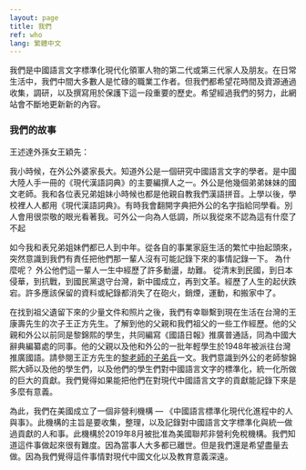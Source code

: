 ```yaml
---
layout: page
title: 我們
ref: who
lang: 繁體中文
---
```

<div class="blurb">
<p> 我們是中國語言文字標準化現代化領軍人物的第二代或第三代家人及朋友。在日常生活中，我們中間大多數人是忙碌的職業工作者。但我們都希望花時間及資源通過收集，調研，以及撰寫用於保護下這一段重要的歷史。希望經過我們的努力，此網站會不斷地更新新的內容。</p>
</div><!-- /.blurb -->
<h3>我們的故事</h3>
<div class="blurb">
王述達外孫女王穎先：
  <p>我小時候，在外公外婆家長大。知道外公是一個研究中國語言文字的學者。是中國大陸人手一冊的《現代漢語詞典》的主要編撰人之一。外公是他幾個弟弟妹妹的國文老師。我和各位表兄弟姐妹小時候也都是他親自教我們漢語拼音。上學以後，學校裡人人都用《現代漢語詞典》。有時我會翻開字典把外公的名字指給同學看。別人會用很崇敬的眼光看著我。可外公一向為人低調，所以我從來不認為這有什麼了不起</p>
  <p>如今我和表兄弟姐妹們都已人到中年。從各自的事業家庭生活的繁忙中抬起頭來，突然意識到我們有責任把他們那一輩人沒有可能記錄下來的事情記錄一下。 為什麼呢？ 外公他們這一輩人一生中經歷了許多動盪，劫難。 從清末到民國，到日本侵華，到抗戰，到國民黨退守台灣，新中國成立，再到文革。經歷了人生的起伏跌宕。許多應該保留的資料或紀錄都消失了在砲火，銷煙，運動，和搬家中了。</p>
  <p>在找到祖父遺留下來的少量文件和照片之後，我們有幸聯繫到現在生活在台灣的王康壽先生的次子王正方先生。了解到他的父親和我們祖父的一些工作經歷。他的父親和外公以前同是黎錦熙的學生，共同編寫《國語日報》推廣普通話，同為中國大辭典編纂處的同事。他的父親以及他和外公的一批年輕學生於1948年被派往台灣推廣國語。請參閱王正方先生的<a href="{{ site.baseurl }}{% link _posts/2019-01-28-prof-li-disciples-tw.md %}">黎老師的子弟兵</a>一文。我們意識到外公的老師黎錦熙大師以及他的學生們，以及他們的學生們對中國語言文字的標準化，統一化所做的巨大的貢獻。我們覺得如果能把他們在對現代中國語言文字的貢獻能記錄下來是多麼有意義。</p>
  <p>為此，我們在美國成立了一個非營利機構 — 《中國語言標準化現代化進程中的人與事》。此機構的主旨是要收集，整理，以及記錄對中國語言文字標準化與統一做過貢獻的人和事。此機構於2019年8月被批准為美國聯邦非營利免稅機構。我們知道這件事做起來很有難度。因為當事人大多都已離世。但是我們還是希望盡量去做。因為我們覺得這件事情對現代中國文化以及教育意義深遠。</p>
</div><!-- /.blurb -->
